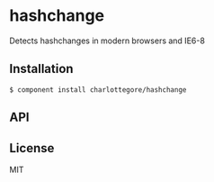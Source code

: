 
# hashchange

  Detects hashchanges in modern browsers and IE6-8

## Installation

    $ component install charlottegore/hashchange

## API

   

## License

  MIT
